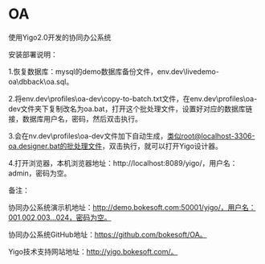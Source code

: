 # OA
使用Yigo2.0开发的协同办公系统

安装部署说明：

1.恢复数据库：mysql的demo数据库备份文件，env.dev\livedemo-oa\dbback\oa.sql。

2.将env.dev\profiles\oa-dev\copy-to-batch.txt文件，在env.dev\profiles\oa-dev文件夹下复制改名为oa.bat，打开这个批处理文件，设置好对应的数据库链接，数据库用户名，密码，然后双击执行。

3.会在nv.dev\profiles\oa-dev文件加下自动生成，类似root@localhost-3306-oa.designer.bat的批处理文件，双击执行，就可以打开Yigo设计器。

4.打开浏览器，本机浏览器地址：http://localhost:8089/yigo/，用户名：admin，密码为空。

备注：

协同办公系统演示机地址：http://demo.bokesoft.com:50001/yigo/，用户名：001,002,003...024，密码为空。

协同办公系统GitHub地址：https://github.com/bokesoft/OA。

Yigo技术支持网站地址：http://yigo.bokesoft.com/。





